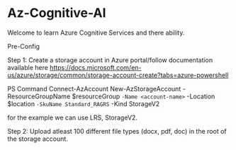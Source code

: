# Az-Cognitive-AI

Welcome to learn Azure Cognitive Services and there ability.

Pre-Config

Step 1:
Create a storage account in Azure portal/follow documentation available here https://docs.microsoft.com/en-us/azure/storage/common/storage-account-create?tabs=azure-powershell

PS Command
Connect-AzAccount
New-AzStorageAccount -ResourceGroupName $resourceGroup `
  -Name <account-name> `
  -Location $location `
  -SkuName Standard_RAGRS `
  -Kind StorageV2

for the example we can use LRS, StorageV2.

Step 2:
Upload atleast 100 different file types (docx, pdf, doc) in the root of the storage account.